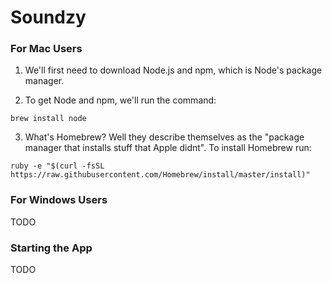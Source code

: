 # Soundzy

### For Mac Users

1. We'll first need to download Node.js and npm, which is Node's package manager.

2. To get Node and npm, we'll run the command:
```
brew install node
```

3. What's Homebrew? Well they describe themselves as the "package manager that installs stuff that Apple didnt". To install Homebrew run:
```
ruby -e "$(curl -fsSL https://raw.githubusercontent.com/Homebrew/install/master/install)"
```

### For Windows Users
TODO


### Starting the App
TODO
